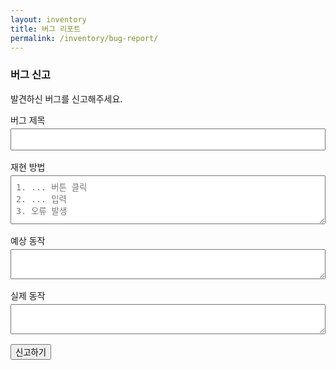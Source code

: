 ```yaml
---
layout: inventory
title: 버그 리포트
permalink: /inventory/bug-report/
---
```


### 버그 신고

발견하신 버그를 신고해주세요.

<form id="bug-form" style="max-width:600px;">
  <label style="display:block; margin-bottom:1rem;">
    버그 제목
    <input type="text" required style="width:100%; padding:.5rem; margin-top:.25rem;">
  </label>
  
  <label style="display:block; margin-bottom:1rem;">
    재현 방법
    <textarea required rows="4" style="width:100%; padding:.5rem; margin-top:.25rem;" placeholder="1. ... 버튼 클릭&#10;2. ... 입력&#10;3. 오류 발생"></textarea>
  </label>
  
  <label style="display:block; margin-bottom:1rem;">
    예상 동작
    <textarea required rows="2" style="width:100%; padding:.5rem; margin-top:.25rem;"></textarea>
  </label>
  
  <label style="display:block; margin-bottom:1rem;">
    실제 동작
    <textarea required rows="2" style="width:100%; padding:.5rem; margin-top:.25rem;"></textarea>
  </label>
  
  <button class="btn" type="submit">신고하기</button>
</form>

<script>
document.getElementById('bug-form').addEventListener('submit', function(e){
  e.preventDefault();
  alert('버그 신고가 접수되었습니다. 감사합니다!');
  this.reset();
});
</script>
